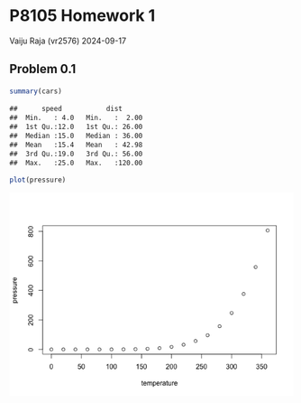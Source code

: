 P8105 Homework 1
================
Vaiju Raja (vr2576)
2024-09-17

## Problem 0.1

``` r
summary(cars)
```

    ##      speed           dist       
    ##  Min.   : 4.0   Min.   :  2.00  
    ##  1st Qu.:12.0   1st Qu.: 26.00  
    ##  Median :15.0   Median : 36.00  
    ##  Mean   :15.4   Mean   : 42.98  
    ##  3rd Qu.:19.0   3rd Qu.: 56.00  
    ##  Max.   :25.0   Max.   :120.00

``` r
plot(pressure)
```

![](p8105_hw1_vr2576_files/figure-gfm/problem1-1.png)<!-- -->
